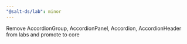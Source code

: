 ```yaml
---
"@salt-ds/lab": minor
---
```


Remove AccordionGroup, AccordionPanel, Accordion, AccordionHeader from labs and promote to core
